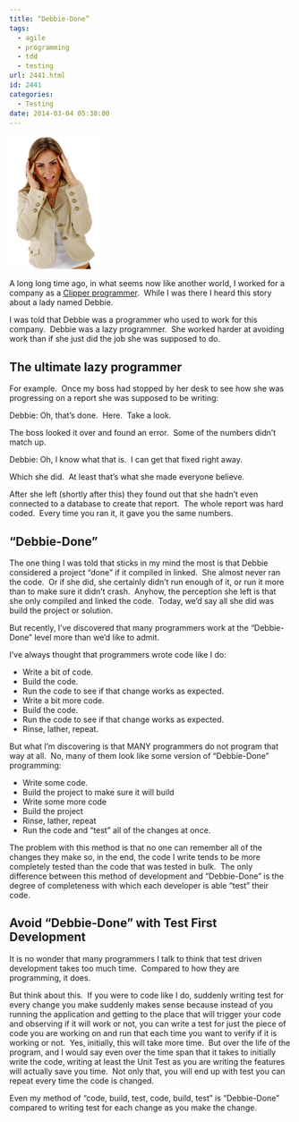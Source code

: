 ```yaml
---
title: “Debbie-Done”
tags:
  - agile
  - programming
  - tdd
  - testing
url: 2441.html
id: 2441
categories:
  - Testing
date: 2014-03-04 05:38:00
---
```


![88Tr](/uploads/2014/02/88Tr.png "88Tr")

A long long time ago, in what seems now like another world, I worked for a company as a [Clipper programmer](//en.wikipedia.org/wiki/Clipper_(programming_language)).  While I was there I heard this story about a lady named Debbie.

I was told that Debbie was a programmer who used to work for this company.  Debbie was a lazy programmer.  She worked harder at avoiding work than if she just did the job she was supposed to do.

<!-- more -->

The ultimate lazy programmer
----------------------------

For example.  Once my boss had stopped by her desk to see how she was progressing on a report she was supposed to be writing:

Debbie: Oh, that’s done.  Here.  Take a look.

The boss looked it over and found an error.  Some of the numbers didn’t match up.

Debbie: Oh, I know what that is.  I can get that fixed right away.

Which she did.  At least that’s what she made everyone believe.

After she left (shortly after this) they found out that she hadn’t even connected to a database to create that report.  The whole report was hard coded.  Every time you ran it, it gave you the same numbers.

“Debbie-Done”
-------------

The one thing I was told that sticks in my mind the most is that Debbie considered a project “done” if it compiled in linked.  She almost never ran the code.  Or if she did, she certainly didn’t run enough of it, or run it more than to make sure it didn’t crash.  Anyhow, the perception she left is that she only compiled and linked the code.  Today, we’d say all she did was build the project or solution.

But recently, I’ve discovered that many programmers work at the “Debbie-Done” level more than we’d like to admit.

I’ve always thought that programmers wrote code like I do:

*   Write a bit of code. 
*   Build the code.
*   Run the code to see if that change works as expected. 
*   Write a bit more code. 
*   Build the code.
*   Run the code to see if that change works as expected. 
*   Rinse, lather, repeat.

But what I’m discovering is that MANY programmers do not program that way at all.  No, many of them look like some version of “Debbie-Done” programming:

*   Write some code. 
*   Build the project to make sure it will build
*   Write some more code
*   Build the project
*   Rinse, lather, repeat
*   Run the code and “test” all of the changes at once.

The problem with this method is that no one can remember all of the changes they make so, in the end, the code I write tends to be more completely tested than the code that was tested in bulk.  The only difference between this method of development and “Debbie-Done” is the degree of completeness with which each developer is able “test” their code.

Avoid “Debbie-Done” with Test First Development
-----------------------------------------------

It is no wonder that many programmers I talk to think that test driven development takes too much time.  Compared to how they are programming, it does.

But think about this.  If you were to code like I do, suddenly writing test for every change you make suddenly makes sense because instead of you running the application and getting to the place that will trigger your code and observing if it will work or not, you can write a test for just the piece of code you are working on and run that each time you want to verify if it is working or not.  Yes, initially, this will take more time.  But over the life of the program, and I would say even over the time span that it takes to initially write the code, writing at least the Unit Test as you are writing the features will actually save you time.  Not only that, you will end up with test you can repeat every time the code is changed.

Even my method of “code, build, test, code, build, test” is “Debbie-Done” compared to writing test for each change as you make the change.

